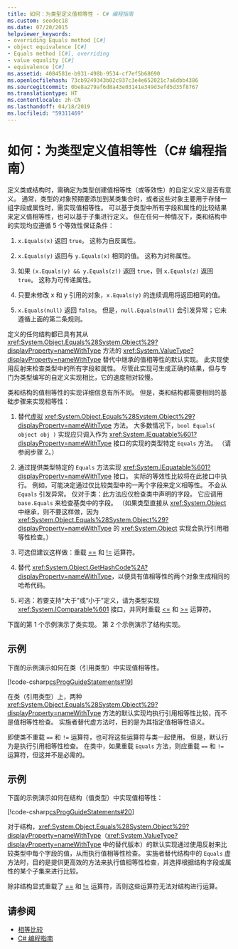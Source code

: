 ```yaml
---
title: 如何：为类型定义值相等性 - C# 编程指南
ms.custom: seodec18
ms.date: 07/20/2015
helpviewer_keywords:
- overriding Equals method [C#]
- object equivalence [C#]
- Equals method [C#], overriding
- value equality [C#]
- equivalence [C#]
ms.assetid: 4084581e-b931-498b-9534-cf7ef5b68690
ms.openlocfilehash: 73cb9249343b02c937c3e4e652021c7a6dbb4386
ms.sourcegitcommit: 0be8a279af6d8a43e03141e349d3efd5d35f8767
ms.translationtype: HT
ms.contentlocale: zh-CN
ms.lasthandoff: 04/18/2019
ms.locfileid: "59311469"
---
```

# <a name="how-to-define-value-equality-for-a-type-c-programming-guide"></a>如何：为类型定义值相等性（C# 编程指南）
定义类或结构时，需确定为类型创建值相等性（或等效性）的自定义定义是否有意义。 通常，类型的对象预期要添加到某类集合时，或者这些对象主要用于存储一组字段或属性时，需实现值相等性。 可以基于类型中所有字段和属性的比较结果来定义值相等性，也可以基于子集进行定义。 但在任何一种情况下，类和结构中的实现均应遵循 5 个等效性保证条件：  
  
1. `x.Equals(x)` 返回 `true`。 这称为自反属性。  
  
2. `x.Equals(y)` 返回与 `y.Equals(x)` 相同的值。 这称为对称属性。  
  
3. 如果 `(x.Equals(y) && y.Equals(z))` 返回 `true`，则 `x.Equals(z)` 返回 `true`。 这称为可传递属性。  
  
4. 只要未修改 x 和 y 引用的对象，`x.Equals(y)` 的连续调用将返回相同的值。  
  
5. `x.Equals(null)` 返回 `false`。 但是，`null.Equals(null)` 会引发异常；它未遵循上面的第二条规则。  
  
 定义的任何结构都已具有其从 <xref:System.Object.Equals%28System.Object%29?displayProperty=nameWithType> 方法的 <xref:System.ValueType?displayProperty=nameWithType> 替代中继承的值相等性的默认实现。 此实现使用反射来检查类型中的所有字段和属性。 尽管此实现可生成正确的结果，但与专门为类型编写的自定义实现相比，它的速度相对较慢。  
  
 类和结构的值相等性的实现详细信息有所不同。 但是，类和结构都需要相同的基础步骤来实现相等性：  
  
1. 替代[虚拟](../../../csharp/language-reference/keywords/virtual.md) <xref:System.Object.Equals%28System.Object%29?displayProperty=nameWithType> 方法。 大多数情况下，`bool Equals( object obj )` 实现应只调入作为 <xref:System.IEquatable%601?displayProperty=nameWithType> 接口的实现的类型特定 `Equals` 方法。 （请参阅步骤 2。）  
  
2. 通过提供类型特定的 `Equals` 方法实现 <xref:System.IEquatable%601?displayProperty=nameWithType> 接口。 实际的等效性比较将在此接口中执行。 例如，可能决定通过仅比较类型中的一两个字段来定义相等性。 不会从 `Equals` 引发异常。 仅对于类：此方法应仅检查类中声明的字段。 它应调用 `base.Equals` 来检查基类中的字段。 （如果类型直接从 <xref:System.Object> 中继承，则不要这样做，因为 <xref:System.Object.Equals%28System.Object%29?displayProperty=nameWithType> 的 <xref:System.Object> 实现会执行引用相等性检查。）  
  
3. 可选但建议这样做：重载 [==](../../../csharp/language-reference/operators/equality-operators.md#equality-operator-) 和 [!=](../../../csharp/language-reference/operators/equality-operators.md#inequality-operator-) 运算符。  
  
4. 替代 <xref:System.Object.GetHashCode%2A?displayProperty=nameWithType>，以便具有值相等性的两个对象生成相同的哈希代码。  
  
5. 可选：若要支持“大于”或“小于”定义，请为类型实现 <xref:System.IComparable%601> 接口，并同时重载 [<=](../../../csharp/language-reference/operators/less-than-equal-operator.md) 和 [>=](../../../csharp/language-reference/operators/greater-than-equal-operator.md) 运算符。  
  
 下面的第 1 个示例演示了类实现。 第 2 个示例演示了结构实现。  
  
## <a name="example"></a>示例  
 下面的示例演示如何在类（引用类型）中实现值相等性。  
  
 [!code-csharp[csProgGuideStatements#19](~/samples/snippets/csharp/VS_Snippets_VBCSharp/csProgGuideStatements/CS/Statements.cs#19)]  
  
 在类（引用类型）上，两种 <xref:System.Object.Equals%28System.Object%29?displayProperty=nameWithType> 方法的默认实现均执行引用相等性比较，而不是值相等性检查。 实施者替代虚方法时，目的是为其指定值相等性语义。  
  
 即使类不重载 `==` 和 `!=` 运算符，也可将这些运算符与类一起使用。 但是，默认行为是执行引用相等性检查。 在类中，如果重载 `Equals` 方法，则应重载 `==` 和 `!=` 运算符，但这并不是必需的。  
  
## <a name="example"></a>示例  
 下面的示例演示如何在结构（值类型）中实现值相等性：  
  
 [!code-csharp[csProgGuideStatements#20](~/samples/snippets/csharp/VS_Snippets_VBCSharp/csProgGuideStatements/CS/Statements.cs#20)]  
  
 对于结构，<xref:System.Object.Equals%28System.Object%29?displayProperty=nameWithType>（<xref:System.ValueType?displayProperty=nameWithType> 中的替代版本）的默认实现通过使用反射来比较类型中每个字段的值，从而执行值相等性检查。 实施者替代结构中的 `Equals` 虚方法时，目的是提供更高效的方法来执行值相等性检查，并选择根据结构字段或属性的某个子集来进行比较。  
  
 除非结构显式重载了 [==](../../../csharp/language-reference/operators/equality-operators.md#equality-operator-) 和 [!=](../../../csharp/language-reference/operators/equality-operators.md#inequality-operator-) 运算符，否则这些运算符无法对结构进行运算。  
  
## <a name="see-also"></a>请参阅

- [相等比较](../../../csharp/programming-guide/statements-expressions-operators/equality-comparisons.md)
- [C# 编程指南](../../../csharp/programming-guide/index.md)
